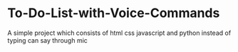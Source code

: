 # To-Do-List-with-Voice-Commands
A simple project which consists of html css javascript and python
instead of typing can say through mic
